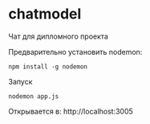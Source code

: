 # chatmodel
Чат для дипломного проекта

Предварительно установить nodemon:
 ```
 npm install -g nodemon
 ```
 
Запуск 
``` 
nodemon app.js
```

Открывается в: http://localhost:3005
